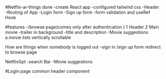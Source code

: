 #Netflix-ai-things done
-create React app
-configured tailwind css
-Header
-Routing of App
-Login form
-Sign up form
-form validation and useRef Hook

#features
-/browse page(comes only after authentication )
1 Header
2 Main movie
-trailer in background
-title and description
-Movie suggestions
a.movie lists vertically scrollable

How are things when somebody is logged out
-sign in /sign up form redirect to browse page

NetflixGpt
-search Bar
-Movie suggestions

#Login page
common header component
